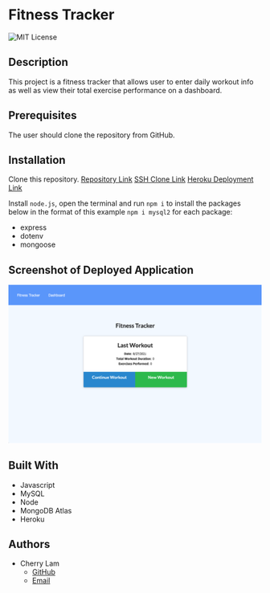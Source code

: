 # Fitness Tracker
![MIT License](https://img.shields.io/badge/License-MIT-blue.svg)


## Description 
This project is a fitness tracker that allows user to enter daily workout info as well as view their total exercise performance on a dashboard.


## Prerequisites
The user should clone the repository from GitHub.


## Installation
Clone this repository. 
[Repository Link](https://github.com/c1am/fitness-tracker) 
[SSH Clone Link](git@github.com:c1am/fitness-tracker.git)
[Heroku Deployment Link](https://cherrys-fitness-tracker.herokuapp.com/)

Install `node.js`, open the terminal and run `npm i` to install the packages below in the format of this example `npm i mysql2` for each package:
- express
- dotenv
- mongoose


## Screenshot of Deployed Application
![screenshot](./fitness-tracker.png)


## Built With
- Javascript
- MySQL
- Node
- MongoDB Atlas
- Heroku


## Authors
- Cherry Lam 
    - [GitHub](https://github.com/c1am)
    - [Email](mailto:cherrylam.ny@gmail.com)